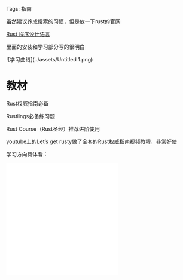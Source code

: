 Tags: 指南

虽然建议养成搜索的习惯，但是放一下rust的官网

[Rust 程序设计语言](https://www.rust-lang.org/zh-CN/)

里面的安装和学习部分写的很明白

<!-- ![[Untitled 1.png]] -->
![学习曲线](../assets/Untitled 1.png)

# 教材

Rust权威指南必备

Rustlings必备练习题

Rust Course（Rust圣经）推荐进阶使用

youtube上的Let’s get rusty做了全套的Rust权威指南视频教程，非常好使

学习方向具体看：

![全知识点目录](%E5%85%A8%E7%9F%A5%E8%AF%86%E7%82%B9%E7%9B%AE%E5%BD%95.md)
![全知识点目录](./全知识点目录.md)